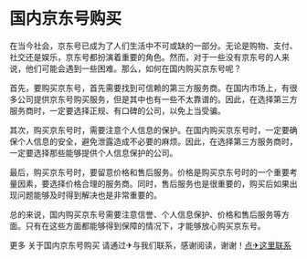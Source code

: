 # 国内京东号购买

在当今社会，京东号已成为了人们生活中不可或缺的一部分。无论是购物、支付、社交还是娱乐，京东号都扮演着重要的角色。然而，对于一些没有京东号的人来说，他们可能会遇到一些困难。那么，如何在国内购买京东号呢？

首先，要购买京东号，首先需要找到可信赖的第三方服务商。在国内市场上，有很多公司提供京东号购买服务，但是其中也有一些不太靠谱的。因此，在选择第三方服务商时，一定要选择正规、有口碑的公司，以免上当受骗。

其次，购买京东号时，需要注意个人信息的保护。在国内购买京东号时，一定要确保个人信息的安全，避免泄露造成不必要的麻烦。因此，在选择第三方服务商时，一定要选择那些能够提供个人信息保护的公司。

最后，购买京东号时，要留意价格和售后服务。价格是购买京东号时的一个重要考量因素，要选择价格合理的服务商。同时，售后服务也是很重要的，购买后如果出现问题能够及时得到解决也是非常重要的。

总的来说，国内购买京东号需要注意信誉、个人信息保护、价格和售后服务等方面。只有在这些方面都能够得到保障的情况下，才能够放心购买京东号。

更多 关于国内京东号购买 请通过✈与我们联系，感谢阅读，谢谢！[点✈这里联系](https://b.k02.cc)